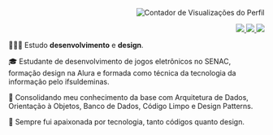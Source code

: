 <p align="right">
 <img src="https://komarev.com/ghpvc/?username=liviadesouza&color=C5472E" alt="Contador de Visualizações do Perfil">
</p>

<div align="right">
 <a href="mailto:analiviadesouza.contato@gmail.com">
  <img src="https://img.shields.io/badge/-%2322272D?style=for-the-badge&logo=gmail">
 </a>
 
 <a href="https://www.linkedin.com/in/analiviadesouza/">
  <img src="https://img.shields.io/badge/-%2322272D?style=for-the-badge&logo=linkedin&logoColor=blue">
 </a>

 <a href="https://www.instagram.com/livcansadita/">
  <img src="https://img.shields.io/badge/-%2322272D?style=for-the-badge&logo=instagram">
 </a>
</div>

<p>👩🏾‍💻 Estudo <strong>desenvolvimento</strong> e <strong>design</strong>.</p>
<p>🎓 Estudante de desenvolvimento de jogos eletrônicos no SENAC, formação design na Alura e formada como técnica da tecnologia da informação pelo ifsuldeminas.</p>
<p>🔮 Consolidando meu conhecimento da base com Arquitetura de Dados, Orientação à Objetos, Banco de Dados, Código Limpo e Design Patterns. </p>
<p>🍵 Sempre fui apaixonada por tecnologia, tanto códigos quanto design. </p>
